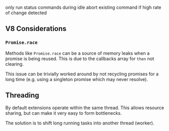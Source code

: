 only run status commands during idle
abort existing command if high rate of change detected

## V8 Considerations

### `Promise.race`

Methods like `Promise.race` can be a source of memory leaks when a promise is being reused. This is due to the callbacks array for `then` not clearing.

This issue can be trivially worked around by not recycling promises for a long time (e.g. using a singleton promise which may never resolve).

## Threading

By default extensions operate within the same thread. This allows resource sharing, but can make it very easy to form bottlenecks.

The solution is to shift long running tasks into another thread (worker).
